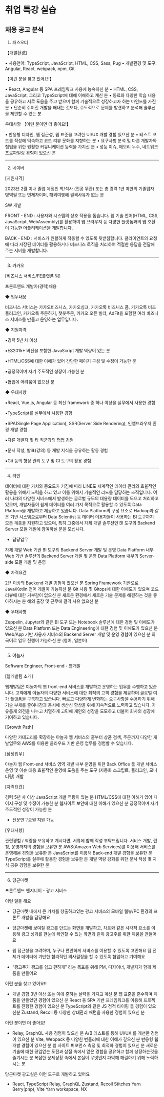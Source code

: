 # 취업 특강 실습

## 채용 공고 분석
 1. 패스오더
 
 【개발환경】

• 사용언어: TypeScript, JavaScript, HTML, CSS, Sass, Pug
• 개발환경 및 도구: Angular, React, webpack, npm, Git


【이런 분을 찾고 있어요!】

• React, Angular 등 SPA 프레임워크 사용에 능숙하신 분
• HTML, CSS, JavaScript, 그리고 TypeScript에 대해 이해하고 계신 분
• 동료와 다양한 학습 내용을 공유하고 서로 도움을 주고 받으며 함께 기술적으로 성장하고자 하는 마인드를 가진 분
• 단순히 주어진 개발을 해내는 것보다, 주도적으로 문제를 발견하고 분석해 솔루션을 제안할 수 있는 분

우대사항
【이런 분이면 더 좋아요!】

• 반응형 디자인, 웹 접근성, 웹 표준을 고려한 UI/UX 개발 경험 있으신 분
• 테스트 코드를 작성에 익숙하고 코드 리뷰 문화를 지향하는 분
• 요구사항 분석 및 다른 개발자와 협업을 위한 원활한 커뮤니케이션 능력을 가지신 분
• 성능 이슈, 메모리 누수, 네트워크 프로파일링 경험이 있으신 분

---

2. 네이버

[지원자격]

2023년 2월 이내 졸업 예정인 학/석사 (전공 무관)
또는 총 경력 1년 미만의 기졸업자
병역필 또는 면제자이며, 해외여행에 결격사유가 없는 분


SW 개발

FRONT - END : 사용자와 시스템의 상호 작용을 돕습니다. 웹 기술 언어(HTML, CSS, JavaScript, WebAssembly)를
활용하여 웹 브라우저 등 다양한 플랫폼과의 웹 호환이 가능한 어플리케이션을 개발합니다.

BACK - END : 서비스가 원활하게 작동할 수 있도록 뒷받침합니다. 클라이언트의 요청에 따라 저장된 데이터를 활용하거나
비즈니스 로직을 처리하여 적절한 응답을 전달해 주는 서버를 개발합니다.

---

3. 카카오

[비즈니스 서비스/FE플랫폼 팀] 

프론트엔드 개발자(경력)채용

◆ 업무내용

비즈니스 서비스는 카카오비즈니스, 카카오싱크, 카카오톡 비즈니스 폼, 카카오톡 비즈플러그인, 카카오톡 주문하기, 챗봇주문, 카카오 오픈 빌더, AdFit을 포함한 여러 비즈니스 서비스를 만들고 운영하는 업무입니다.



◆ 지원자격

▪︎경력 5년 차 이상

▪︎ES2015+ 버전을 포함한 JavaScript 개발 역량이 있는 분

▪︎HTML/CSS에 대한 이해가 있어 간단한 페이지 구성 및 수정이 가능한 분

▪︎긍정적이며 자기 주도적인 성장이 가능한 분

▪︎협업에 어려움이 없으신 분



◆ 우대사항

▪︎React, Vue.js, Angular 등 최신 framework 중 하나 이상을 실무에서 사용한 경험

▪︎TypeScript를 실무에서 사용한 경험

▪︎SPA(Single Page Application), SSR(Server Side Rendering), 인앱브라우저 환경 개발 경험

▪︎다른 개발자 및 타 직군과의 협업 경험

▪︎문서 작성, 발표(강의) 등 개발 지식을 공유하는 활동 경험

▪︎Git 등의 형상 관리 도구 및 CI 도구의 활용 경험

---

4. 라인

데이터에 대한 가치와 중요도가 커짐에 따라 LINE도 체계적인 데이터 관리와 효율적인 활용을 위해서 노력을 하고 있고 이를 위해서 기술적인 리드를 담당하는 조직입니다.
여러 나라의 다양한 서비스에서 발생하는 글로벌 규모의 대용량 데이터를 모으고 처리하고 있으며,
개발자들이 쉽게 데이터를 여러 가지 목적으로 활용할 수 있도록 Data Platform을 개발하고 제공하고 있습니다.
Data Platform의 구성 요소로 Hadoop과 같은 기반 시스템으로부터 Data Scientist 등 데이터 이용자들이 사용하는 BI 도구까지 모든 계층을 지원하고 있으며, 
특히 그중에서 자체 개발 솔루션인 BI 도구의 Backend Server 모듈 개발에 참여하실 분을 모십니다.

* 담당업무

자체 개발 Web 기반 BI 도구의 Backend Server 개발 및 운영
Data Platform 내부 Web 기반 솔루션의 Backend Server 개발 및 운영
Data Platform 내부의 Server-side 모듈 개발 및 운영

◆ 자격요건

2년 이상의 Backend 개발 경험이 있으신 분
Spring Framework 기반으로 Java/Kotlin 언어 개발이 가능하신 분
Git 사용 및 Gitops에 대한 이해도가 있으며 코드 리뷰에 대한 거부감이 없으신 분
새로운 환경에서 새로운 기술 문제를 해결하는 것을 좋아하시는 분
해외 출장 및 근무에 결격 사유 없으신 분

◆ 우대사항

Zeppelin, Jupyter와 같은 BI 도구 또는 Notebook 솔루션에 대한 경험 및 이해도가 있으신 분
Data Platform 또는 Data Engineering에 대한 경험 및 이해도가 있으신 분
Web/App 기반 사용자 서비스의 Backend Server 개발 및 운영 경험이 있으신 분
외국어로 업무 진행이 가능하신 분 (영어, 일본어)

---

5. 야놀자

Software Engineer, Front-end - 웹개발

[웹개발팀 소개]

웹개발팀은 야놀자의 웹 front-end 서비스를 개발하고 운영하는 업무를 수행하고 있습니다. 고객에게 야놀자의 다양한 서비스에 대한 최적의 고객 경험을 제공하며 글로벌 여가 플랫폼을 구축하고 있습니다. 빠르고 다양하게 변화하는 요구사항을 수용하기 위해 기술 부채를 줄여나감과 동시에 생산성 향상을 위해 지속적으로 노력하고 있습니다. 자유롭게 의견을 나누고 치열하게 고민해 개인의 성장을 도모하고 더불어 회사의 성장에 기여하고 있습니다. 

 

[Growth Path]

다양한 카테고리를 확장하는 야놀자 웹 서비스의 홈부터 상품 검색, 주문까지 다양한 개발업무와 AWS를 이용한 클라우드 기반 운영 업무를 경험할 수 있습니다.

 

[담당업무]

야놀자 웹 Front-end 서비스 영역 개발
내부 운영을 위한 Back Office 툴 개발
서비스 운영 및 이슈 대응
효율적인 운영에 도움을 주는 도구 (자동화 스크립트, 플러그인, 모니터링) 개발

[자격요건]

경력 5년 차 이상
JavaScript 개발 역량이 있는 분
HTML/CSS에 대한 이해가 있어 페이지 구성 및 수정이 가능한 분
웹사이트 보안에 대한 이해가 있으신 분
긍정적이며 자기 주도적인 성장이 가능한 분
* 전문연구요원 지원 가능
 
[우대사항]

관련경험 / 역량을 보유하고 계시다면, 서류에 함께 작성 부탁드립니다.
서비스 개발, 런칭, 운영까지의 경험을 보유한 분
AWS(Amazon Web Services)를 이용해 서비스를 운영해본 경험을 보유한 분
JavaScript를 이용해 Back-end 개발 경험을 보유한 분
TypeScript를 실무에 활용한 경험을 보유한 분
개발 역량 강화를 위한 문서 작성 및 지식 공유 경험을 보유한 분

---

6. 당근마켓

프론트엔드 엔지니어 - 광고 서비스

이런 일을 해요

* 당근마켓 내에서 큰 가치를 창출하고있는 광고 서비스의 모바일 웹뷰/PC 환경의 프론트 개발을 담당해요

* 당근마켓에 보여질 광고를 만드는 화면을 개발하고, 차트와 같은 시각적 요소를 이용해 광고 성과를 한눈에 확인할 수 있는 화면과 같이 광고주를 위한 제품을 만들어요

* 웹 접근성을 고려하며, 누구나 편안하게 서비스를 이용할 수 있도록 고민해요
팀 전체가 데이터에 기반한 합리적인 의사결정을 할 수 있도록 협업하고 기여해요

* “광고주가 광고를 쉽고 편하게” 라는 목표를 위해 PM, 디자이너, 개발자가 함께 제품을 만들어요

이런 분을 찾고 있어요!!

* 개발 경험 3년 이상 또는 이에 준하는 실력을 가지고 계신 분
  웹 표준을 준수하며 제품을 만들었던 경험이 있으신 분
  React 등 SPA 기반 프레임워크를 이용해 프로젝트를 진행한 경험이 있으신 분
  TypeScript와 같은 JS 정적 타이핑 툴 경험이 있으신분
  Zustand, Recoil 등 다양한 상태관리 패턴을 사용한 경험이 있으신 분


이런 분이면 더 좋아요!

* Relay, GraphQL 사용 경험이 있으신 분
  A/B 테스트를 통해 UI/UX 를 개선한 경험이 있으신 분
  Vite, Webpack 등 다양한 번들러에 대한 이해가 깊으신 분 
  반응형 웹 개발 경험이 있으신 분
  웹 사이트 퍼포먼스 측정 및 최적화 경험이 있으신 분
  새로운 기술에 대한 끊임없는 도전과 삽질 속에서 얻은 경험을 공유하고 함께 성장하는것을 즐기시는 분
  복잡한 문제상황 속에서 본질이 무엇인지 파악해 해결하기 위해 노력하시는 분

당근마켓 광고실은 이런 도구로 개발하고 있어요

* React, TypeScript
  Relay, GraphQL
  Zustand, Recoil
  Stitches
  Yarn Berry(pnp), Vite
  Yarn workspace, NX